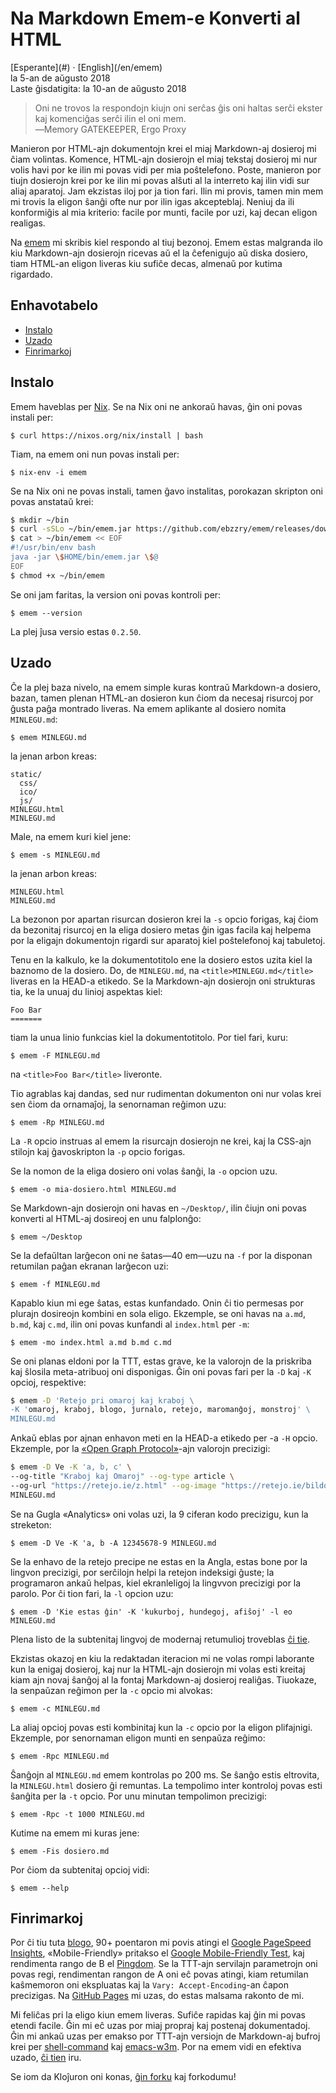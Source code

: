 Na Markdown Emem-e Konverti al HTML
===================================

<div class="center">[Esperante](#) · [English](/en/emem)</div>
<div class="center">la 5-an de aŭgusto 2018</div>
<div class="center">Laste ĝisdatigita: la 10-an de aŭgusto 2018</div>

>Oni ne trovos la respondojn kiujn oni serĉas ĝis oni haltas serĉi ekster kaj komenciĝas serĉi ilin
>el oni mem.<br>
>―Memory GATEKEEPER, Ergo Proxy

Manieron por HTML-ajn dokumentojn krei el miaj Markdown-aj dosieroj mi ĉiam volintas. Komence,
HTML-ajn dosierojn el miaj tekstaj dosieroj mi nur volis havi por ke ilin mi povas vidi per mia
poŝtelefono. Poste, manieron por tiujn dosierojn krei por ke ilin mi povas alŝuti al la interreto
kaj ilin vidi sur aliaj aparatoj. Jam ekzistas iloj por ja tion fari. Ilin mi provis, tamen min mem
mi trovis la eligon ŝanĝi ofte nur por ilin igas akcepteblaj. Neniuj da ili konformiĝis al mia
kriterio: facile por munti, facile por uzi, kaj decan eligon realigas.

Na [emem](https://github.com/ebzzry/emem) mi skribis kiel respondo al tiuj bezonoj. Emem estas
malgranda ilo kiu Markdown-ajn dosierojn ricevas aŭ el la ĉefenigujo aŭ diska dosiero, tiam HTML-an
eligon liveras kiu sufiĉe decas, almenaŭ por kutima rigardado.


<a name="et"></a>Enhavotabelo
-----------------------------

- [Instalo](#instalo)
- [Uzado](#uzado)
- [Finrimarkoj](#finrimarkoj)


<a name="instalo"></a>Instalo
-----------------------------

Emem haveblas per [Nix](https://nixos.org/nix/). Se na Nix oni ne ankoraŭ havas, ĝin oni povas
instali per:

    $ curl https://nixos.org/nix/install | bash

Tiam, na emem oni nun povas instali per:

    $ nix-env -i emem

Se na Nix oni ne povas instali, tamen ĝavo instalitas, porokazan skripton oni povas anstataŭ
krei:

```bash
$ mkdir ~/bin
$ curl -sSLo ~/bin/emem.jar https://github.com/ebzzry/emem/releases/download/v0.2.48/emem.jar
$ cat > ~/bin/emem << EOF
#!/usr/bin/env bash
java -jar \$HOME/bin/emem.jar \$@
EOF
$ chmod +x ~/bin/emem
```

Se oni jam faritas, la version oni povas kontroli per:

    $ emem --version

La plej ĵusa versio estas `0.2.50`.


<a name="uzado"></a>Uzado
-------------------------

Ĉe la plej baza nivelo, na emem simple kuras kontraŭ Markdown-a dosiero, bazan, tamen plenan HTML-an
dosieron kun ĉiom da necesaj risurcoj por ĝusta paĝa montrado liveras. Na emem aplikante al dosiero
nomita `MINLEGU.md`:

    $ emem MINLEGU.md

la jenan arbon kreas:

```
static/
  css/
  ico/
  js/
MINLEGU.html
MINLEGU.md
```

Male, na emem kuri kiel jene:

    $ emem -s MINLEGU.md

la jenan arbon kreas:

```
MINLEGU.html
MINLEGU.md
```

La bezonon por apartan risurcan dosieron krei la `-s` opcio forigas, kaj ĉiom da bezonitaj risurcoj
en la eliga dosiero metas ĝin igas facila kaj helpema por la eligajn dokumentojn rigardi sur
aparatoj kiel poŝtelefonoj kaj tabuletoj.

Tenu en la kalkulo, ke la dokumentotitolo ene la dosiero estos uzita kiel la baznomo de la
dosiero. Do, de `MINLEGU.md`, na `<title>MINLEGU.md</title>` liveras en la HEAD-a etikedo. Se la
Markdown-ajn dosierojn oni strukturas tia, ke la unuaj du linioj aspektas kiel:

```
Foo Bar
=======
```

tiam la unua linio funkcias kiel la dokumentotitolo. Por tiel fari, kuru:

    $ emem -F MINLEGU.md

na `<title>Foo Bar</title>` liveronte.

Tio agrablas kaj dandas, sed nur rudimentan dokumenton oni nur volas krei sen ĉiom da ornamaĵoj, la
senornaman reĝimon uzu:

    $ emem -Rp MINLEGU.md

La `-R` opcio instruas al emem la risurcajn dosierojn ne krei, kaj la CSS-ajn stilojn kaj
ĝavoskripton la `-p` opcio forigas.

Se la nomon de la eliga dosiero oni volas ŝanĝi, la `-o` opcion uzu.

    $ emem -o mia-dosiero.html MINLEGU.md

Se Markdown-ajn dosierojn oni havas en `~/Desktop/`, ilin ĉiujn oni povas konverti al HTML-aj
dosireoj en unu falplonĝo:

    $ emem ~/Desktop

Se la defaŭltan larĝecon oni ne ŝatas—40 em—uzu na `-f` por la disponan retumilan paĝan ekranan
larĝecon uzi:

    $ emem -f MINLEGU.md

Kapablo kiun mi ege ŝatas, estas kunfandado. Onin ĉi tio permesas por plurajn dosireojn kombini en
sola eligo. Ekzemple, se oni havas na `a.md`, `b.md`, kaj `c.md`, ilin oni povas kunfandi al
`index.html` per `-m`:

    $ emem -mo index.html a.md b.md c.md

Se oni planas eldoni por la TTT, estas grave, ke la valorojn de la priskriba kaj ŝlosila
meta-atribuoj oni disponigas. Ĝin oni povas fari per la `-D` kaj `-K` opcioj, respektive:

```bash
$ emem -D 'Retejo pri omaroj kaj kraboj \
-K 'omaroj, kraboj, blogo, ĵurnalo, retejo, maromanĝoj, monstroj' \
MINLEGU.md
```

Ankaŭ eblas por ajnan enhavon meti en la HEAD-a etikedo per -a `-H` opcio. Ekzemple, por la
[«Open Graph Protocol»](http://ogp.me/)-ajn valorojn precizigi:

```bash
$ emem -D Ve -K 'a, b, c' \
--og-title "Kraboj kaj Omaroj" --og-type article \
--og-url "https://retejo.ie/z.html" --og-image "https://retejo.ie/bildo.png" \
MINLEGU.md
```

Se na Gugla «Analytics» oni volas uzi, la 9 ciferan kodo precizigu, kun la streketon:

    $ emem -D Ve -K 'a, b -A 12345678-9 MINLEGU.md

Se la enhavo de la retejo precipe ne estas en la Angla, estas bone por la lingvon precizigi, por
serĉilojn helpi la retejon indeksigi ĝuste; la programaron ankaŭ helpas, kiel ekranleligoj la
lingvvon precizigi por la parolo. Por ĉi tion fari, la `-l` opcion uzu:

    $ emem -D 'Kie estas ĝin' -K 'kukurboj, hundegoj, afiŝoj' -l eo MINLEGU.md

Plena listo de la subtenitaj lingvoj de modernaj retumulioj troveblas
[ĉi tie](https://www.w3schools.com/tags/ref_language_codes.asp).

Ekzistas okazoj en kiu la redaktadan iteracion mi ne volas rompi laborante kun la enigaj dosieroj,
kaj nur la HTML-ajn dosierojn mi volas esti kreitaj kiam ajn novaj ŝanĝoj al la fontaj Markdown-aj
dosieroj realiĝas. Tiuokaze, la senpaŭzan reĝimon per la `-c` opcio mi alvokas:

    $ emem -c MINLEGU.md

La aliaj opcioj povas esti kombinitaj kun la `-c` opcio por la eligon plifajnigi. Ekzemple, por
senornaman eligon munti en senpaŭza reĝimo:

    $ emem -Rpc MINLEGU.md

Ŝanĝojn al `MINLEGU.md` emem kontrolas po 200 ms. Se ŝanĝo estis eltrovita, la `MINLEGU.html` dosiero
ĝi remuntas. La tempolimo inter kontroloj povas esti ŝanĝita per la `-t` opcio. Por unu minutan
tempolimon precizigi:

    $ emem -Rpc -t 1000 MINLEGU.md

Kutime na emem mi kuras jene:

    $ emem -Fis dosiero.md

Por ĉiom da subtenitaj opcioj vidi:

    $ emem --help


<a name="finrimarkoj"></a>Finrimarkoj
-------------------------------------

Por ĉi tiu tuta [blogo](https://ebzzry.io), 90+ poentaron mi povis atingi el [Google PageSpeed
Insights](https://developers.google.com/speed/pagespeed/insights/), «Mobile-Friendly» pritakso el
[Google Mobile-Friendly Test](https://search.google.com/test/mobile-friendly), kaj rendimenta rango
de B el [Pingdom](https://tools.pingdom.com/). Se la TTT-ajn servilajn parametrojn oni povas regi,
rendimentan rangon de A oni eĉ povas atingi, kiam retumilan kaŝmemoron oni ekspluatas kaj la
`Vary: Accept-Encoding`-an ĉapon precizigas. Na [GitHub Pages](https://pages.github.com) mi uzas, do estas
malsama rakonto de mi.

Mi feliĉas pri la eligo kiun emem liveras. Sufiĉe rapidas kaj ĝin mi povas etendi facile. Ĝin
mi eĉ uzas por miaj propraj kaj postenaj dokumentadoj. Ĝin mi ankaŭ uzas per emakso por TTT-ajn
versiojn de Markdown-aj bufroj krei per
[shell-command](https://www.gnu.org/software/emacs/manual/html_node/elisp/Synchronous-Processes.html)
kaj [emacs-w3m](https://www.emacswiki.org/emacs/emacs-w3m). Por na emem vidi en efektiva uzado, [ĉi
tien](https://github.com/ebzzry/ebzzry.github.io/blob/master/Makefile) iru.

Se iom da Kloĵuron oni konas, [ĝin forku](https://github.com/ebzzry/emem/) kaj forkodumu!
